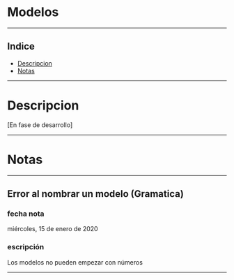 # Modelos

---

## Indice

- [Descripcion](#Descripcion)
- [Notas](#Notas)


---

# Descripcion

   [En fase de desarrollo]

---

# Notas

---

## Error al nombrar un modelo (Gramatica)

### fecha nota
   miércoles, 15 de enero de 2020 

### escripción

  Los modelos no pueden empezar con números
  
---
